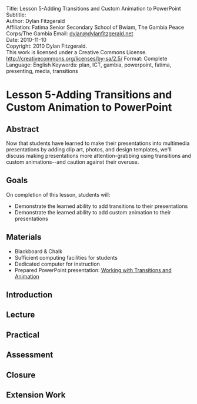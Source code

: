 Title:			Lesson 5-Adding Transitions and Custom Animation to PowerPoint  
Subtitle:		  	
Author:			Dylan Fitzgerald  
Affiliation:	Fatima Senior Secondary School of Bwiam, The Gambia
                Peace Corps/The Gambia
Email:			dylan@dylanfitzgerald.net  
Date:			2010-11-10  
Copyright:		2010 Dylan Fitzgerald.  
				This work is licensed under a Creative Commons License.  
				http://creativecommons.org/licenses/by-sa/2.5/
Format:			Complete
Language:		English
Keywords:		plan, ICT, gambia, powerpoint, fatima, presenting, media, transitions

# Lesson 5-Adding Transitions and Custom Animation to PowerPoint #

## Abstract ##

Now that students have learned to make their presentations into multimedia presentations by adding clip art, photos, and design templates, we'll discuss making presentations more attention-grabbing using transitions and custom animations--and caution against their overuse.

## Goals ##

On completion of this lesson, students will:

 * Demonstrate the learned ability to add transitions to their presentations
 * Demonstrate the learned ability to add custom animation to their presentations

## Materials ##

 * Blackboard & Chalk
 * Sufficient computing facilities for students
 * Dedicated computer for instruction
 * Prepared PowerPoint presentation: [Working with Transitions and Animation][]

[Working with Transitions and Animation]: Lesson_5_Examples/Working_with_Transitions_and_Animation.PPT

## Introduction ##



## Lecture ##


## Practical ##


## Assessment ##


## Closure ##


## Extension Work ##


